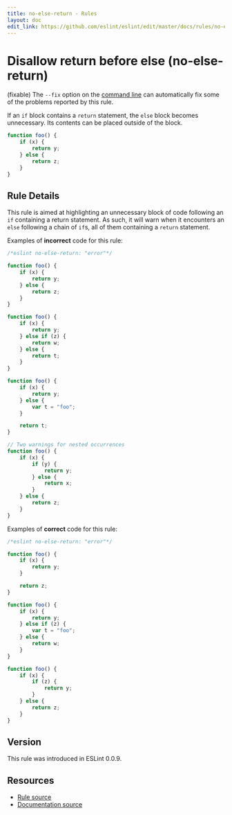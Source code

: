 ```yaml
---
title: no-else-return - Rules
layout: doc
edit_link: https://github.com/eslint/eslint/edit/master/docs/rules/no-else-return.md
---
```

<!-- Note: No pull requests accepted for this file. See README.md in the root directory for details. -->

# Disallow return before else (no-else-return)

(fixable) The `--fix` option on the [command line](../user-guide/command-line-interface#fix) can automatically fix some of the problems reported by this rule.

If an `if` block contains a `return` statement, the `else` block becomes unnecessary. Its contents can be placed outside of the block.

```js
function foo() {
    if (x) {
        return y;
    } else {
        return z;
    }
}
```

## Rule Details

This rule is aimed at highlighting an unnecessary block of code following an `if` containing a return statement. As such, it will warn when it encounters an `else` following a chain of `if`s, all of them containing a `return` statement.

Examples of **incorrect** code for this rule:

```js
/*eslint no-else-return: "error"*/

function foo() {
    if (x) {
        return y;
    } else {
        return z;
    }
}

function foo() {
    if (x) {
        return y;
    } else if (z) {
        return w;
    } else {
        return t;
    }
}

function foo() {
    if (x) {
        return y;
    } else {
        var t = "foo";
    }

    return t;
}

// Two warnings for nested occurrences
function foo() {
    if (x) {
        if (y) {
            return y;
        } else {
            return x;
        }
    } else {
        return z;
    }
}
```

Examples of **correct** code for this rule:

```js
/*eslint no-else-return: "error"*/

function foo() {
    if (x) {
        return y;
    }

    return z;
}

function foo() {
    if (x) {
        return y;
    } else if (z) {
        var t = "foo";
    } else {
        return w;
    }
}

function foo() {
    if (x) {
        if (z) {
            return y;
        }
    } else {
        return z;
    }
}
```

## Version

This rule was introduced in ESLint 0.0.9.

## Resources

* [Rule source](https://github.com/eslint/eslint/tree/master/lib/rules/no-else-return.js)
* [Documentation source](https://github.com/eslint/eslint/tree/master/docs/rules/no-else-return.md)
